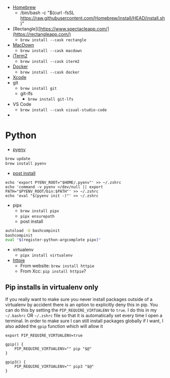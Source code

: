 - [Homebrew](https://brew.sh/)
  - /bin/bash -c "$(curl -fsSL https://raw.githubusercontent.com/Homebrew/install/HEAD/install.sh)"
- [Rectangle]([https://www.spectacleapp.com/](https://rectangleapp.com/)
  - `brew install --cask rectangle`
- [MacDown](https://macdown.uranusjr.com/)
  - `brew install --cask macdown`
- [iTerm2]()
  - `brew install --cask iterm2`
- [Docker]()
  - `brew install --cask docker`
- [Xcode](https://apps.apple.com/us/app/xcode/id497799835?mt=12)
- git
  - `brew install git`
  - git-lfs
    - `brew install git-lfs`
- VS Code
  - `brew install --cask visual-studio-code`
- 

# Python
- [pyenv](https://github.com/pyenv/pyenv)

```bash
brew update
brew install pyenv
```

- [post install](https://github.com/pyenv/pyenv#set-up-your-shell-environment-for-pyenv)

```
echo 'export PYENV_ROOT="$HOME/.pyenv"' >> ~/.zshrc
echo 'command -v pyenv >/dev/null || export PATH="$PYENV_ROOT/bin:$PATH"' >> ~/.zshrc
echo 'eval "$(pyenv init -)"' >> ~/.zshrc
```

- pipx
  - `brew install pipx`
  - `pipx ensurepath`
  - post install
```bash
autoload -U bashcompinit
bashcompinit
eval "$(register-python-argcomplete pipx)"
```
- virtualenv
  - `pipx install virtualenv`
- [httpie](https://httpie.io/docs/cli/homebrew)
  - From website: `brew install httpie`
  - From Xcc: `pip install httpie`?


## Pip installs in virtualenv only
If you really want to make sure you never install packages outside of a virtualenv by accident there is an option to explicitly deny this in pip. You can do this by setting the `PIP_REQUIRE_VIRTUALENV` to `true`. I do this in my `~/.bashrc` OR `~/.zshrc` file so that it is automatically set every time I open a terminal. In order to make sure I can still install packages globally if I want, I also added the `gpip` function which will allow it

```
export PIP_REQUIRE_VIRTUALENV=true

gpip() {
    PIP_REQUIRE_VIRTUALENV="" pip "$@"
}

gpip3() {
    PIP_REQUIRE_VIRTUALENV="" pip3 "$@"
}
```



